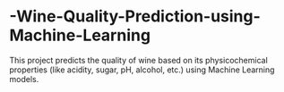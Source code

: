 # -Wine-Quality-Prediction-using-Machine-Learning
This project predicts the quality of wine based on its physicochemical properties (like acidity, sugar, pH, alcohol, etc.) using Machine Learning models.
